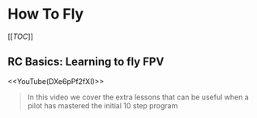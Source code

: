 # How To Fly

[[_TOC_]]

## RC Basics: Learning to fly FPV

<<YouTube(DXe6pPf2fXI)>>

> In this video we cover the extra lessons that can be useful when a pilot has mastered the initial 10 step program